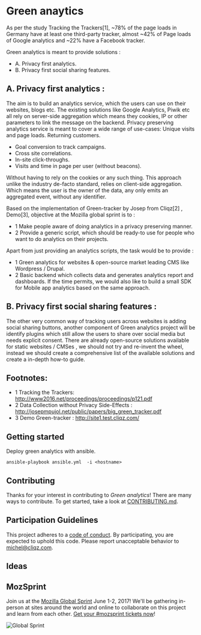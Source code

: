 # Green anaytics
As per the study Tracking the Trackers[1], ~78% of the page loads in Germany have at least one third-party tracker, almost ~42% of Page loads of Google analytics and ~22% have a Facebook tracker.

Green analytics is meant to provide solutions :
* A. Privacy first analytics.
* B. Privacy first social sharing features.

## A. Privacy first analytics :

The aim is to build an analytics service, which the users can use on their websites, blogs etc.
The existing solutions like Google Analytics, Piwik etc all rely on server-side aggregation which means they cookies, IP or other parameters to link the message on the backend.
Privacy preserving analytics service is meant to cover a wide range of use-cases: Unique visits and page loads. Returning customers.
* Goal conversion to track campaigns.
* Cross site correlations.
* In-site click-throughs.
* Visits and time in page per user (without beacons).

Without having to rely on the cookies or any such thing. This approach unlike the industry de-facto standard, relies on client-side aggregation. Which means the user is the owner of the data, any only emits an aggregated event, without any identifier.

Based on the implementation of Green-tracker by Josep from Cliqz[2] , Demo[3], objective at the Mozilla global sprint is to :
* 1 Make people aware of doing analytics in a privacy preserving manner.
* 2 Provide a generic script, which should be ready-to use for people who want to do analytics on their projects.

Apart from just providing an analytics scripts, the task would be to provide :
* 1 Green analytics for websites & open-source market leading CMS like Wordpress / Drupal.
* 2 Basic backend which collects data and generates analytics report and dashboards. If the time permits, we would also like to build a small SDK for Mobile app analytics based on the same approach.

## B. Privacy first social sharing features :

The other very common way of tracking users across websites is adding social sharing buttons, another component of Green analytics project will be identify plugins which still allow the users to share over social media but needs explicit consent. There are already open-source solutions available for static websites / CMSes , we should not try and re-invent the wheel, instead we should create a comprehensive list of the available solutions and create a in-depth how-to guide.

## Footnotes:
* 1  Tracking the Trackers: http://www2016.net/proceedings/proceedings/p121.pdf
* 2  Data Collection without Privacy Side-Effects : http://josepmpujol.net/public/papers/big_green_tracker.pdf
* 3  Demo Green-tracker : http://site1.test.cliqz.com/


## Getting started

Deploy green analytics with ansible.

`ansible-playbook ansible.yml  -i <hostname>`

## Contributing

Thanks for your interest in contributing to *Green analytics*! There are many ways to contribute. To get started, take a look at [CONTRIBUTING.md](CONTRIBUTING.md).

## Participation Guidelines

This project adheres to a [code of conduct](CODE_OF_CONDUCT.md). By participating, you are expected to uphold this code. Please report unacceptable behavior to [michel@cliqz.com](mailto:michel@cliqz.com).

## Ideas

## MozSprint

Join us at the [Mozilla Global Sprint](http://mozilla.github.io/global-sprint/) June 1-2, 2017! We'll be gathering in-person at sites around the world and online to collaborate on this project and learn from each other. [Get your #mozsprint tickets now](http://mozilla.github.io/global-sprint/)!

![Global Sprint](https://cloud.githubusercontent.com/assets/617994/24632585/b2b07dcc-1892-11e7-91cf-f9e473187cf7.png)
